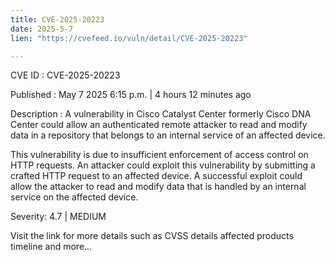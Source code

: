 ```yaml
---
title: CVE-2025-20223
date: 2025-5-7
lien: "https://cvefeed.io/vuln/detail/CVE-2025-20223"

---
```


CVE ID : CVE-2025-20223

Published :  May 7
2025
6:15 p.m. | 4 hours
12 minutes ago

Description : A vulnerability in Cisco Catalyst Center
formerly Cisco DNA Center
could allow an authenticated
remote attacker to read and modify data in a repository that belongs to an internal service of an affected device.

 This vulnerability is due to insufficient enforcement of access control on HTTP requests. An attacker could exploit this vulnerability by submitting a crafted HTTP request to an affected device. A successful exploit could allow the attacker to read and modify data that is handled by an internal service on the affected device.

Severity: 4.7 | MEDIUM

Visit the link for more details
such as CVSS details
affected products
timeline
and more...
